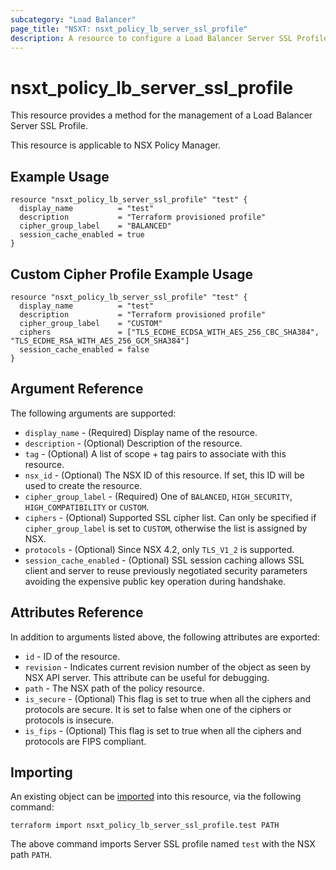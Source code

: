```yaml
---
subcategory: "Load Balancer"
page_title: "NSXT: nsxt_policy_lb_server_ssl_profile"
description: A resource to configure a Load Balancer Server SSL Profile.
---
```


# nsxt_policy_lb_server_ssl_profile

This resource provides a method for the management of a Load Balancer Server SSL Profile.

This resource is applicable to NSX Policy Manager.

## Example Usage

```hcl
resource "nsxt_policy_lb_server_ssl_profile" "test" {
  display_name          = "test"
  description           = "Terraform provisioned profile"
  cipher_group_label    = "BALANCED"
  session_cache_enabled = true
}
```

## Custom Cipher Profile Example Usage

```hcl
resource "nsxt_policy_lb_server_ssl_profile" "test" {
  display_name          = "test"
  description           = "Terraform provisioned profile"
  cipher_group_label    = "CUSTOM"
  ciphers               = ["TLS_ECDHE_ECDSA_WITH_AES_256_CBC_SHA384", "TLS_ECDHE_RSA_WITH_AES_256_GCM_SHA384"]
  session_cache_enabled = false
}
```

## Argument Reference

The following arguments are supported:

* `display_name` - (Required) Display name of the resource.
* `description` - (Optional) Description of the resource.
* `tag` - (Optional) A list of scope + tag pairs to associate with this resource.
* `nsx_id` - (Optional) The NSX ID of this resource. If set, this ID will be used to create the resource.
* `cipher_group_label` - (Required) One of `BALANCED`, `HIGH_SECURITY`, `HIGH_COMPATIBILITY` or `CUSTOM`.
* `ciphers` - (Optional) Supported SSL cipher list. Can only be specified if `cipher_group_label` is set to `CUSTOM`, otherwise the list is assigned by NSX.
* `protocols` - (Optional) Since NSX 4.2, only `TLS_V1_2` is supported.
* `session_cache_enabled` - (Optional) SSL session caching allows SSL client and server to reuse previously
negotiated security parameters avoiding the expensive public key operation during handshake.

## Attributes Reference

In addition to arguments listed above, the following attributes are exported:

* `id` - ID of the resource.
* `revision` - Indicates current revision number of the object as seen by NSX API server. This attribute can be useful for debugging.
* `path` - The NSX path of the policy resource.
* `is_secure` - (Optional) This flag is set to true when all the ciphers and protocols are secure.
It is set to false when one of the ciphers or protocols is insecure.
* `is_fips` - (Optional) This flag is set to true when all the ciphers and protocols are FIPS
compliant.

## Importing

An existing object can be [imported][docs-import] into this resource, via the following command:

[docs-import]: https://developer.hashicorp.com/terraform/cli/import

```shell
terraform import nsxt_policy_lb_server_ssl_profile.test PATH
```

The above command imports Server SSL profile named `test` with the NSX path `PATH`.

